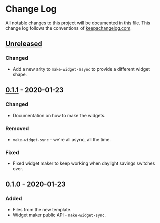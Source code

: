# Change Log
All notable changes to this project will be documented in this file. This change log follows the conventions of [keepachangelog.com](http://keepachangelog.com/).

## [Unreleased]
### Changed
- Add a new arity to `make-widget-async` to provide a different widget shape.

## [0.1.1] - 2020-01-23
### Changed
- Documentation on how to make the widgets.

### Removed
- `make-widget-sync` - we're all async, all the time.

### Fixed
- Fixed widget maker to keep working when daylight savings switches over.

## 0.1.0 - 2020-01-23
### Added
- Files from the new template.
- Widget maker public API - `make-widget-sync`.

[Unreleased]: https://github.com/your-name/telebot_against_humanity/compare/0.1.1...HEAD
[0.1.1]: https://github.com/your-name/telebot_against_humanity/compare/0.1.0...0.1.1
